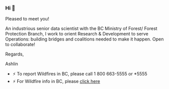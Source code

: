 ### Hi 👋
Pleased to meet you! 

An industrious senior data scientist with the BC Ministry of Forest/ Forest Protection Branch, I work to orient Research & Development to serve Operations: building bridges and coalitions needed to make it happen. Open to collaborate!

Regards,

Ashlin

- ⚡ To report Wildfires in BC, please call 1 800 663-5555 or *5555
- ⚡ For Wildfire info in BC, please [click here](https://www2.gov.bc.ca/gov/content/safety/wildfire-status)
<!--
**ashlinrichardson/ashlinrichardson** is a ✨ _special_ ✨ repository because its `README.md` (this file) appears on your GitHub profile.

Here are some ideas to get you started:

- 🔭 I’m currently working on ...
- 🌱 I’m currently learning ...
- 👯 I’m looking to collaborate on ...
- 🤔 I’m looking for help with ...
- 💬 Ask me about ...
- 📫 How to reach me: ...
- 😄 Pronouns: ...
- ⚡ Fun fact: ...
-->

